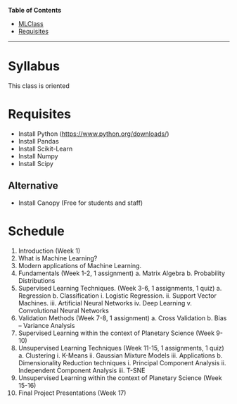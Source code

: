 **Table of Contents**  

- [MLClass](#)
- [Requisites](#)

***


# Syllabus

This class is oriented 

# Requisites

- Install Python (https://www.python.org/downloads/)
- Install Pandas
- Install Scikit-Learn
- Install Numpy
- Install Scipy

## Alternative

- Install Canopy (Free for students and staff)

# Schedule

1.	Introduction (Week 1)
  1. What is Machine Learning?
  2. Modern applications of Machine Learning.
2.	Fundamentals (Week 1-2, 1 assignment)
a.	Matrix Algebra
b.	Probability Distributions
3.	Supervised Learning Techniques. (Week 3-6, 1 assignments, 1 quiz)
a.	Regression
b.	Classification
i.	Logistic Regression.
ii.	Support Vector Machines.
iii.	Artificial Neural Networks
iv.	Deep Learning
v.	Convolutional Neural Networks
4.	Validation Methods (Week 7-8, 1 assignment)
a.	Cross Validation
b.	Bias – Variance Analysis
5.	Supervised Learning within the context of Planetary Science (Week 9-10)
6.	Unsupervised Learning Techniques (Week 11-15, 1 assignments, 1 quiz)
a.	Clustering
i.	K-Means
ii.	Gaussian Mixture Models
iii.	Applications
b.	Dimensionality Reduction techniques
i.	Principal Component Analysis
ii.	Independent Component Analysis
iii.	T-SNE
7.	Unsupervised Learning within the context of Planetary Science (Week 15-16)
8.	Final Project Presentations (Week 17)


